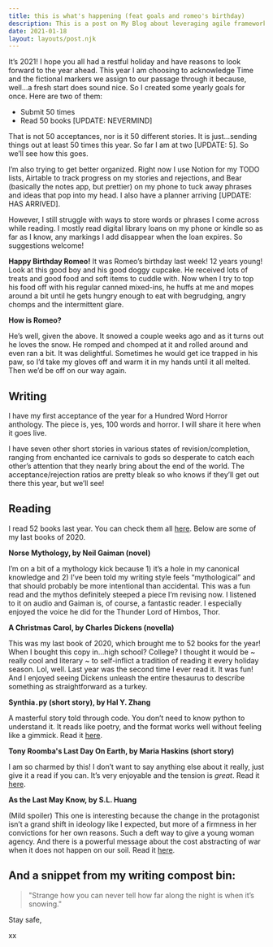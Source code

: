 ```yaml
---
title: this is what's happening (feat goals and romeo's birthday)
description: This is a post on My Blog about leveraging agile frameworks.
date: 2021-01-18
layout: layouts/post.njk
---
```


It’s 2021! I hope you all had a restful holiday and have reasons to look forward to the year ahead. This year I am choosing to acknowledge Time and the fictional markers we assign to our passage through it because, well...a fresh start does sound nice. So I created some yearly goals for once. Here are two of them:
<!-- excerpt -->

* Submit 50 times
* Read 50 books [UPDATE: NEVERMIND]

That is not 50 acceptances, nor is it 50 different stories. It is just...sending things out at least 50 times this year. So far I am at two [UPDATE: 5]. So we’ll see how this goes.

I’m also trying to get better organized. Right now I use Notion for my TODO lists, Airtable to track progress on my stories and rejections, and Bear (basically the notes app, but prettier) on my phone to tuck away phrases and ideas that pop into my head. I also have a planner arriving [UPDATE: HAS ARRIVED].

However, I still struggle with ways to store words or phrases I come across while reading. I mostly read digital library loans on my phone or kindle so as far as I know, any markings I add disappear when the loan expires. So suggestions welcome!

**Happy Birthday Romeo!**
It was Romeo’s birthday last week! 12 years young! Look at this good boy and his good doggy cupcake. He received lots of treats and good food and soft items to cuddle with. Now when I try to top his food off with his regular canned mixed-ins, he huffs at me and mopes around a bit until he gets hungry enough to eat with begrudging, angry chomps and the intermittent glare.

**How is Romeo?**

He’s well, given the above. It snowed a couple weeks ago and as it turns out he loves the snow. He romped and chomped at it and rolled around and even ran a bit. It was delightful. Sometimes he would get ice trapped in his paw, so I’d take my gloves off and warm it in my hands until it all melted. Then we’d be off on our way again.

## Writing

I have my first acceptance of the year for a Hundred Word Horror anthology. The piece is, yes, 100 words and horror. I will share it here when it goes live.

I have seven other short stories in various states of revision/completion, ranging from enchanted ice carnivals to gods so desperate to catch each other’s attention that they nearly bring about the end of the world. The acceptance/rejection ratios are pretty bleak so who knows if they’ll get out there this year, but we’ll see!

## Reading
I read 52 books last year. You can check them all [here](http://anjali-likes-books.glitch.me/). Below are some of my last books of 2020.

**Norse Mythology, by Neil Gaiman (novel)**

I’m on a bit of a mythology kick because 1) it’s a hole in my canonical knowledge and 2) I’ve been told my writing style feels “mythological” and that should probably be more intentional than accidental. This was a fun read and the mythos definitely steeped a piece I’m revising now. I listened to it on audio and Gaiman is, of course, a fantastic reader. I especially enjoyed the voice he did for the Thunder Lord of Himbos, Thor.  

**A Christmas Carol, by Charles Dickens (novella)**

This was my last book of 2020, which brought me to 52 books for the year! When I bought this copy in...high school? College? I thought it would be ~ really cool and literary ~ to self-inflict a tradition of reading it every holiday season. Lol, well. Last year was the second time I ever read it. It was fun! And I enjoyed seeing Dickens unleash the entire thesaurus to describe something as straightforward as a turkey.

**Synthia`.`py (short story), by Hal Y. Zhang**

A masterful story told through code. You don’t need to know python to understand it. It reads like poetry, and the format works well without feeling like a gimmick. Read it [here](https://firesidefiction.com/synthia-py).

**Tony Roomba's Last Day On Earth, by Maria Haskins (short story)**

I am so charmed by this! I don’t want to say anything else about it really, just give it a read if you can. It’s very enjoyable and the tension is *great*. Read it [here](https://www.diabolicalplots.com/dp-fiction-70b-tony-roombas-last-day-on-earth-by-maria-haskins/).

**As the Last May Know, by S.L. Huang**

(Mild spoiler) This one is interesting because the change in the protagonist isn’t a grand shift in ideology like I expected, but more of a firmness in her convictions for her own reasons. Such a deft way to give a young woman agency. And there is a powerful message about the cost abstracting of war when it does not happen on our soil. Read it [here](https://www.tor.com/2019/10/23/as-the-last-i-may-know-s-l-huang/).

## And a snippet from my writing compost bin:

>"Strange how you can never tell how far along the night is when it’s snowing."

Stay safe,

xx